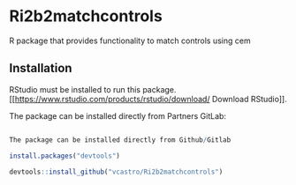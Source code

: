 
Ri2b2matchcontrols
==================

R package that provides functionality to match controls using cem


Installation
------------

RStudio must be installed to run this package.  [[https://www.rstudio.com/products/rstudio/download/ Download RStudio]].

The package can be installed directly from Partners GitLab:

``` r

The package can be installed directly from Github/Gitlab

install.packages("devtools")

devtools::install_github("vcastro/Ri2b2matchcontrols")
